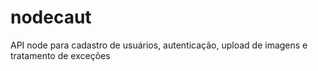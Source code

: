 # nodecaut
API node para cadastro de usuários, autenticação, upload de imagens e tratamento de exceções
